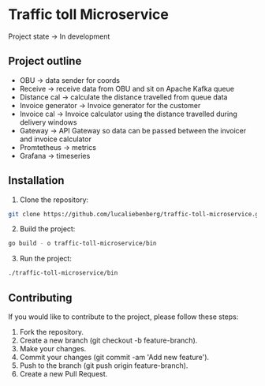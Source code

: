# Traffic toll Microservice
Project state -> In development

## Project outline
- OBU -> data sender for coords
- Receive -> receive data from OBU and sit on Apache Kafka queue
- Distance cal -> calculate the distance travelled from queue data
- Invoice generator  -> Invoice generator for the customer
- Invoice cal -> Invoice calculator using the distance travelled during delivery windows
- Gateway -> API Gateway so data can be passed between the invoicer and invoice calculator
- Promtetheus -> metrics
- Grafana -> timeseries 

## Installation

1. Clone the repository:
```bash
git clone https://github.com/lucaliebenberg/traffic-toll-microservice.git
```

2. Build the project:
  ```bash
  go build - o traffic-toll-microservice/bin
  ```

3. Run the project:
  ```bash
  ./traffic-toll-microservice/bin
  ```
## Contributing
If you would like to contribute to the project, please follow these steps:
  1. Fork the repository.
  2. Create a new branch (git checkout -b feature-branch).
  3. Make your changes.
  4. Commit your changes (git commit -am 'Add new feature').
  5. Push to the branch (git push origin feature-branch).
  6. Create a new Pull Request.
